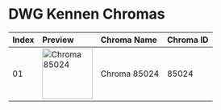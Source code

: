 # DWG Kennen Chromas

| Index | Preview | Chroma Name | Chroma ID |
|:---|:---|:---|:---|
| 01 | <img src='https://raw.communitydragon.org/latest/plugins/rcp-be-lol-game-data/global/default/v1/champion-chroma-images/85/85024.png' alt='Chroma 85024' width='100'> | Chroma 85024 | 85024 |
